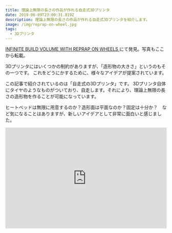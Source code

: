 ```yaml
---
title: 理論上無限の長さの作品が作れる自走式3Dプリンタ
date: 2019-06-09T23:00:31.819Z
description: 理論上無限の長さの作品が作れる自走式3Dプリンタを紹介します。
image: /img/reprap-on-wheel.jpg
tags:
  - 3Dプリンタ
---
```

[INFINITE BUILD VOLUME WITH REPRAP ON WHEELS
](https://hackaday.com/2019/02/24/infinite-build-volume-with-reprap-on-wheels/)にて発見。写真もここから転載。

3Dプリンタにはいくつかの制約がありますが、「造形物の大きさ」というのもその一つです。
これをどうにかするために、様々なアイデアが提案されています。

この記事で紹介されているのは「自走式の3Dプリンタ」です。
3Dプリンタ自体にタイヤのようなものがついており、自走します。それにより、理論上無限の長さの造形物を作ることが可能になっています。

ヒートベッドは無限に用意するのか？造形面は平面なのか？固定は十分か？　など気になることはありますが、新しいアイデアとして非常に面白いと感じました。

<iframe width="100%" height="315" src="https://www.youtube.com/embed/ph4_6OL1mk4" frameborder="0" allow="accelerometer; autoplay; encrypted-media; gyroscope; picture-in-picture" allowfullscreen></iframe>
